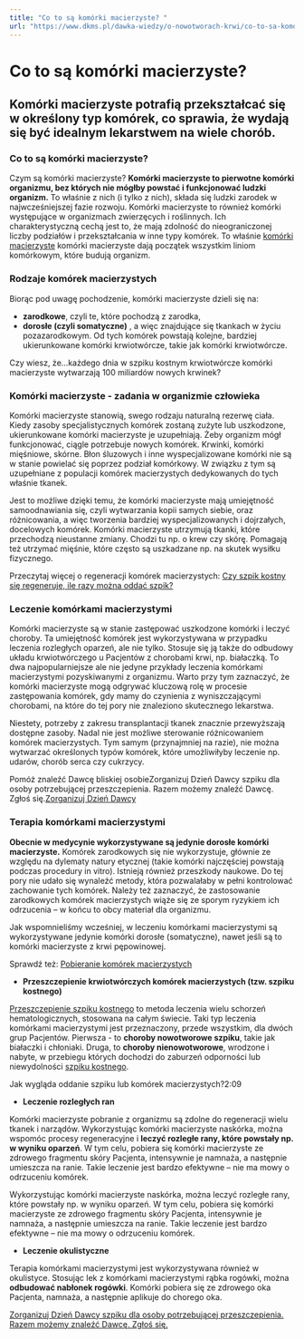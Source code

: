 ```yaml
---
title: "Co to są komórki macierzyste? "
url: "https://www.dkms.pl/dawka-wiedzy/o-nowotworach-krwi/co-to-sa-komorki-macierzyste"
---
```


# Co to są komórki macierzyste? 

## Komórki macierzyste potrafią przekształcać się w określony typ komórek, co sprawia, że wydają się być idealnym lekarstwem na wiele chorób. 

### **Co to są komórki macierzyste?**


Czym są komórki macierzyste? **Komórki macierzyste to pierwotne komórki organizmu, bez których nie mógłby powstać i funkcjonować ludzki organizm.** To właśnie z nich (i tylko z nich), składa się ludzki zarodek w najwcześniejszej fazie rozwoju. Komórki macierzyste to również komórki występujące w organizmach zwierzęcych i roślinnych. Ich charakterystyczną cechą jest to, że mają zdolność do nieograniczonej liczby podziałów i przekształcania w inne typy komórek. To właśnie [komórki macierzyste](https://www.dkms.pl/pl/czy-komorek-macierzystych-moze-mi-kiedys-zabraknac) komórki macierzyste dają początek wszystkim liniom komórkowym, które budują organizm.


### Rodzaje komórek macierzystych


Biorąc pod uwagę pochodzenie, komórki macierzyste dzieli się na:


* **zarodkowe**, czyli te, które pochodzą z zarodka,
* **dorosłe (czyli somatyczne)** , a więc znajdujące się tkankach w życiu pozazarodkowym. Od tych komórek powstają kolejne, bardziej ukierunkowane komórki krwiotwórcze, takie jak komórki krwiotwórcze.


Czy wiesz, że…każdego dnia w szpiku kostnym krwiotwórcze komórki macierzyste wytwarzają 100 miliardów nowych krwinek?
### **Komórki macierzyste \- zadania w organizmie człowieka**


Komórki macierzyste stanowią, swego rodzaju naturalną rezerwę ciała. Kiedy zasoby specjalistycznych komórek zostaną zużyte lub uszkodzone, ukierunkowane komórki macierzyste je uzupełniają. Żeby organizm mógł funkcjonować, ciągle potrzebuje nowych komórek. Krwinki, komórki mięśniowe, skórne. Błon śluzowych i inne wyspecjalizowane komórki nie są w stanie powielać się poprzez podział komórkowy. W związku z tym są uzupełniane z populacji komórek macierzystych dedykowanych do tych właśnie tkanek.


Jest to możliwe dzięki temu, że komórki macierzyste mają umiejętność samoodnawiania się, czyli wytwarzania kopii samych siebie, oraz różnicowania, a więc tworzenia bardziej wyspecjalizowanych i dojrzałych, docelowych komórek. Komórki macierzyste utrzymują tkanki, które przechodzą nieustanne zmiany. Chodzi tu np. o krew czy skórę. Pomagają też utrzymać mięśnie, które często są uszkadzane np. na skutek wysiłku fizycznego.


Przeczytaj więcej o regeneracji komórek macierzystych: [Czy szpik kostny się regeneruje, ile razy można oddać szpik?](https://www.dkms.pl/o-pobraniu/przed-pobraniem/czy-szpik-kostny-sie-regeneruje-ile-razy-mozna-oddac-szpik)


### **Leczenie komórkami macierzystymi**


Komórki macierzyste są w stanie zastępować uszkodzone komórki i leczyć choroby. Ta umiejętność komórek jest wykorzystywana w przypadku leczenia rozległych oparzeń, ale nie tylko. Stosuje się ją także do odbudowy układu krwiotwórczego u Pacjentów z chorobami krwi, np. białaczką. To dwa najpopularniejsze ale nie jedyne przykłady leczenia komórkami macierzystymi pozyskiwanymi z organizmu. Warto przy tym zaznaczyć, że komórki macierzyste mogą odgrywać kluczową rolę w procesie zastępowania komórek, gdy mamy do czynienia z wyniszczającymi chorobami, na które do tej pory nie znaleziono skutecznego lekarstwa.


Niestety, potrzeby z zakresu transplantacji tkanek znacznie przewyższają dostępne zasoby. Nadal nie jest możliwe sterowanie różnicowaniem komórek macierzystych. Tym samym (przynajmniej na razie), nie można wytwarzać określonych typów komórek, które umożliwiłyby leczenie np. udarów, chorób serca czy cukrzycy.


Pomóż znaleźć Dawcę bliskiej osobieZorganizuj Dzień Dawcy szpiku dla osoby potrzebującej przeszczepienia. Razem możemy znaleźć Dawcę. Zgłoś się.[Zorganizuj Dzień Dawcy](https://www.dkms.pl/dzialaj/pomoz-inaczej/dzien-dawcy-szpiku-dla-pacjenta)
### **Terapia komórkami macierzystymi**


**Obecnie w medycynie wykorzystywane są jedynie dorosłe komórki macierzyste.** Komórek zarodkowych się nie wykorzystuje, głównie ze względu na dylematy natury etycznej (takie komórki najczęściej powstają podczas procedury in vitro). Istnieją również przeszkody naukowe. Do tej pory nie udało się wynaleźć metody, która pozwalałaby w pełni kontrolować zachowanie tych komórek. Należy też zaznaczyć, że zastosowanie zarodkowych komórek macierzystych wiąże się ze sporym ryzykiem ich odrzucenia – w końcu to obcy materiał dla organizmu.


Jak wspomnieliśmy wcześniej, w leczeniu komórkami macierzystymi są wykorzystywane jedynie komórki dorosłe (somatyczne), nawet jeśli są to komórki macierzyste z krwi pępowinowej.


Sprawdź też: [Pobieranie komórek macierzystych](https://www.dkms.pl/o-pobraniu/pobranie-komorek-macierzystych/pobranie-komorek-macierzystych-z-krwi-obwodowej)


* **Przeszczepienie krwiotwórczych komórek macierzystych (tzw. szpiku kostnego)**


[Przeszczepienie szpiku kostnego](https://www.dkms.pl/pl/szpik-czy-komorki-macierzyste) to metoda leczenia wielu schorzeń hematologicznych, stosowana na całym świecie. Taki typ leczenia komórkami macierzystymi jest przeznaczony, przede wszystkim, dla dwóch grup Pacjentów. Pierwsza \- to **choroby nowotworowe szpiku**, takie jak białaczki i chłoniaki. Druga, to **choroby nienowotworowe**, wrodzone i nabyte, w przebiegu których dochodzi do zaburzeń odporności lub niewydolności [szpiku kostnego](https://www.dkms.pl/o-pobraniu/szukanie-dawcy/co-to-jest-szpik-kostny-czym-sa-komorki-macierzyste).


Jak wygląda oddanie szpiku lub komórek macierzystych?2:09
* **Leczenie rozległych ran**


Komórki macierzyste pobranie z organizmu są zdolne do regeneracji wielu tkanek i narządów. Wykorzystując komórki macierzyste naskórka, można wspomóc procesy regeneracyjne i **leczyć rozległe rany, które powstały np. w wyniku oparzeń**. W tym celu, pobiera się komórki macierzyste ze zdrowego fragmentu skóry Pacjenta, intensywnie je namnaża, a następnie umieszcza na ranie. Takie leczenie jest bardzo efektywne – nie ma mowy o odrzuceniu komórek.


Wykorzystując komórki macierzyste naskórka, można leczyć rozległe rany, które powstały np. w wyniku oparzeń. W tym celu, pobiera się komórki macierzyste ze zdrowego fragmentu skóry Pacjenta, intensywnie je namnaża, a następnie umieszcza na ranie. Takie leczenie jest bardzo efektywne – nie ma mowy o odrzuceniu komórek.


* **Leczenie okulistyczne**


Terapia komórkami macierzystymi jest wykorzystywana również w okulistyce. Stosując lek z komórkami macierzystymi rąbka rogówki, można **odbudować nabłonek rogówki**. Komórki pobiera się ze zdrowego oka Pacjenta, namnaża, a następnie aplikuje do chorego oka.


[Zorganizuj Dzień Dawcy szpiku dla osoby potrzebującej przeszczepienia. Razem możemy znaleźć Dawcę. Zgłoś się.](https://www.dkms.pl/dzialaj/pomoz-inaczej/dzien-dawcy-szpiku-dla-pacjenta "Zorganizuj Dzień Dawcy Szpiku dla Pacjenta")


